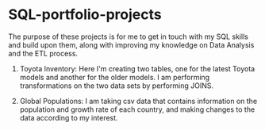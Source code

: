 # SQL-portfolio-projects

The purpose of these projects is for me to get in touch with my SQL skills and build upon them, along with improving my knowledge on Data Analysis and the ETL process.

1. Toyota Inventory:
   Here I'm creating two tables, one for the latest Toyota models and another for the older models. I am performing transformations on the two data sets by performing JOINS.

2. Global Populations:
   I am taking csv data that contains information on the population and growth rate of each country, and making changes to the data according to my interest.
